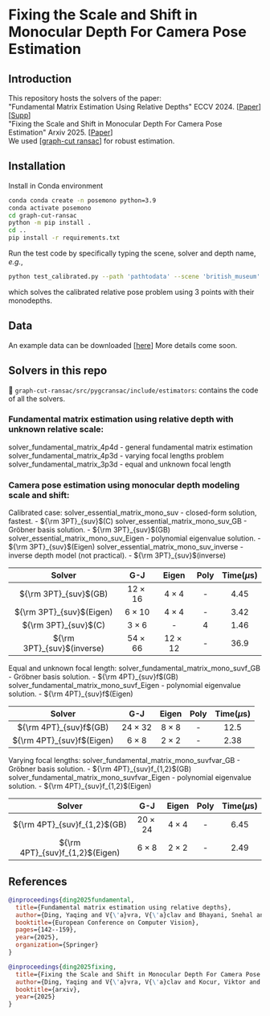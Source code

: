 # Fixing the Scale and Shift in Monocular Depth For Camera Pose Estimation

## Introduction
This repository hosts the solvers of the paper: <br />
"Fundamental Matrix Estimation Using Relative Depths" ECCV 2024. [[Paper](https://www.ecva.net/papers/eccv_2024/papers_ECCV/papers/08966.pdf)][[Supp](https://www.ecva.net/papers/eccv_2024/papers_ECCV/papers/08966-supp.pdf)] <br />
"Fixing the Scale and Shift in Monocular Depth For Camera Pose Estimation" Arxiv 2025. [[Paper](https://www.ecva.net/papers/eccv_2024/papers_ECCV/papers/08966.pdf)] <br />
We used [[graph-cut ransac](https://github.com/danini/graph-cut-ransac)] for robust estimation. <br />

## Installation
Install in Conda environment 
```bash
conda conda create -n posemono python=3.9
conda activate posemono
cd graph-cut-ransac
python -m pip install .
cd ..
pip install -r requirements.txt
```
Run the test code by specifically typing the scene, solver and depth name, _e.g._,
```bash
python test_calibrated.py --path 'pathtodata' --scene 'british_museum' --solver 'mono' --depth 'unidepth'
```
which solves the calibrated relative pose problem using 3 points with their monodepths.

## Data
An example data can be downloaded [[here](https://drive.google.com/file/d/13ZRI8D5gxLi37xbjH0lNJ3tk6QWr0MuA/view?usp=drive_link)]
More details come soon.

## Solvers in this repo
:file_folder: ``graph-cut-ransac/src/pygcransac/include/estimators``: contains the code of all the solvers. 
### Fundamental matrix estimation using relative depth with unknown relative scale:

solver_fundamental_matrix_4p4d - general fundamental matrix estimation
solver_fundamental_matrix_4p3d - varying focal lengths problem
solver_fundamental_matrix_3p3d - equal and unknown focal length


### Camera pose estimation using monocular depth modeling scale and shift:

Calibrated case:
solver_essential_matrix_mono_suv - closed-form solution, fastest. - ${\rm 3PT}_{suv}$(C)
solver_essential_matrix_mono_suv_GB  - Gröbner basis solution. - ${\rm 3PT}_{suv}$(GB)
solver_essential_matrix_mono_suv_Eigen - polynomial eigenvalue solution. - ${\rm 3PT}_{suv}$(Eigen)
solver_essential_matrix_mono_suv_inverse - inverse depth model (not practical). - ${\rm 3PT}_{suv}$(inverse) 

| Solver           | G-J | Eigen | Poly | Time($\mu$s) |
| :---------------: | :------: | :----: | :-------: | :-------: | 
| ${\rm 3PT}_{suv}$(GB)       | $12\times 16$ |  $4\times 4$ | - | 4.45 | 
| ${\rm 3PT}_{suv}$(Eigen)      | $6\times 10$ |  $4\times 4$ | - | 3.42 | 
| ${\rm 3PT}_{suv}$(C)       | $3\times 6$ |  - | 4 | 1.46 | 
| ${\rm 3PT}_{suv}$(inverse)        |  $54\times 66$ |  $12\times 12$ | - | 36.9 | 

Equal and unknown focal length:
solver_fundamental_matrix_mono_suvf_GB  - Gröbner basis solution. - ${\rm 4PT}_{suv}f$(GB)
solver_fundamental_matrix_mono_suvf_Eigen - polynomial eigenvalue solution. - ${\rm 4PT}_{suv}f$(Eigen)

| Solver           | G-J | Eigen | Poly | Time($\mu$s) |
| :---------------: | :------: | :----: | :-------: | :-------: | 
| ${\rm 4PT}_{suv}f$(GB)       | $24\times 32$ |  $8\times 8$ | - | 12.5 | 
| ${\rm 4PT}_{suv}f$(Eigen)      | $6\times 8$ |  $2\times 2$ | - | 2.38 | 

Varying focal lengths:
solver_fundamental_matrix_mono_suvfvar_GB  - Gröbner basis solution. - ${\rm 4PT}_{suv}f_{1,2}$(GB)
solver_fundamental_matrix_mono_suvfvar_Eigen - polynomial eigenvalue solution. - ${\rm 4PT}_{suv}f_{1,2}$(Eigen)

| Solver           | G-J | Eigen | Poly | Time($\mu$s) |
| :---------------: | :------: | :----: | :-------: | :-------: | 
| ${\rm 4PT}_{suv}f_{1,2}$(GB)       | $20\times 24$ |  $4\times 4$ | - | 6.45 | 
| ${\rm 4PT}_{suv}f_{1,2}$(Eigen)      | $6\times 8$ |  $2\times 2$ | - | 2.49 | 


## References
```BibTeX
@inproceedings{ding2025fundamental,
  title={Fundamental matrix estimation using relative depths},
  author={Ding, Yaqing and V{\'a}vra, V{\'a}clav and Bhayani, Snehal and Wu, Qianliang and Yang, Jian and Kukelova, Zuzana},
  booktitle={European Conference on Computer Vision},
  pages={142--159},
  year={2025},
  organization={Springer}
}
```
```BibTeX
@inproceedings{ding2025fixing,
  title={Fixing the Scale and Shift in Monocular Depth For Camera Pose Estimation},
  author={Ding, Yaqing and V{\'a}vra, V{\'a}clav and Kocur, Viktor and Yang, Jian and Sattler, Torsten and Kukelova, Zuzana},
  booktitle={arxiv},
  year={2025}
}
```